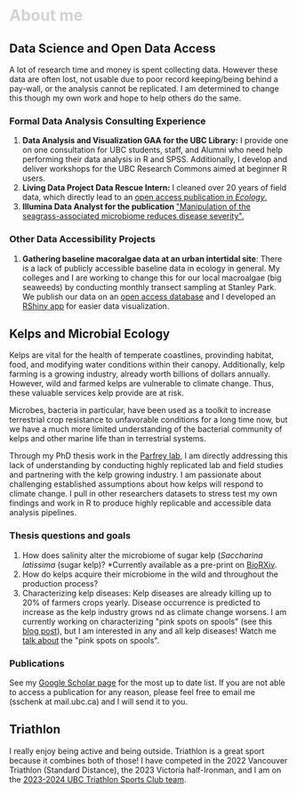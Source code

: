 <html>
<style>
  h1 {
  color: lightgrey;
}
</style>

<body>

<h1>About me</h1>

<h2>Data Science and Open Data Access</h2>

<p>A lot of research time and money is spent collecting data. However these data are often lost, not usable due to poor record keeping/being behind a pay-wall, or the analysis cannot be replicated. I am determined to change this though my own work and hope to help others do the same.</p>

<h3>Formal Data Analysis Consulting Experience</h3>

<ol>

<li><strong> Data Analysis and Visualization GAA for the UBC Library:</strong> I provide one on one consultation for UBC students, staff, and Alumni who need help performing their data analysis in R and SPSS. Additionally, I develop and deliver workshops for the UBC Research Commons aimed at beginner R users.</li>

<li><strong>Living Data Project Data Rescue Intern:</strong> I cleaned over 20 years of field data, which directly lead to an <a href='https://esajournals.onlinelibrary.wiley.com/doi/10.1002/ecy.4013' target="_blank"> open access publication in <em>Ecology</em>.</a></li>

<li><strong>Illumina Data Analyst for the publication </strong><a href='https://ami-journals.onlinelibrary.wiley.com/doi/10.1111/1462-2920.16582' target="_blank">"Manipulation of the seagrass-associated microbiome reduces disease severity". </a></li>

</ol>

<h3>Other Data Accessibility Projects</h3>

<ol>

<li><strong>Gathering baseline macoralgae data at an urban intertidal site</strong>: There is a lack of publicly accessible baseline data in ecology in general. My colleges and I are working to change this for our local macroalgae (big seaweeds) by conducting monthly transect sampling at Stanley Park. We publish our data on an <a href='https://borealisdata.ca/dataset.xhtml?persistentId=doi:10.5683/SP3/IKGB6E' target="_blank">open access database</a> and I developed an <a href='https://siobhanschenk.shinyapps.io/algae_transects_stanley_park/' target="_blank">RShiny app</a> for easier data visualization.</li>

</ol>

<h2>Kelps and Microbial Ecology</h2>

<p>Kelps are vital for the health of temperate coastlines, provinding habitat, food, and modifying water conditions within their canopy. Additionally, kelp farming is a growing industry, already worth billions of dollars annually. However, wild and farmed kelps are vulnerable to climate change. Thus, these valuable services kelp provide are at risk.</p>

<p>Microbes, bacteria in particular, have been used as a toolkit to increase terrestrial crop resistance to unfavorable conditions for a long time now, but we have a much more limited understanding of the bacterial community of kelps and other marine life than in terrestrial systems.</p>

<p>Through my PhD thesis work in the <a href = "https://www.zoology.ubc.ca/~parfrey/parfrey_lab/" target="_blank">Parfrey lab</a>, I am directly addressing this lack of understanding by conducting highly replicated lab and field studies and partnering with the kelp growing industry. I am passionate about challenging established assumptions about how kelps will respond to climate change. I pull in other researchers datasets to stress test my own findings and work in R to produce highly replicable and accessible data analysis pipelines.</p>

<h3>Thesis questions and goals</h3>

<ol>

<li>How does salinity alter the microbiome of sugar kelp (<em>Saccharina latissima</em> (sugar kelp)? *Currently available as a pre-print on <a href='https://www.biorxiv.org/content/10.1101/2023.12.07.570704v1' target="_blank">BioRXiv</a>.</li>

<li>How do kelps acquire their microbiome in the wild and throughout the production process?</li>

<li>Characterizing kelp diseases: Kelp diseases are already killing up to 20% of farmers crops yearly. Disease occurrence is predicted to increase as the kelp industry grows nd as climate change worsens. I am currently working on characterizing "pink spots on spools" (see this <a href='https://hub.greenwave.org/community/topic/713/kelp-disease-pink-non-cyanobacteria-spots-on-spools/3' target="_blank">blog post</a>), but I am interested in any and all kelp diseases! Watch me <a href ="https://youtu.be/5zUeOMgrsFE?si=4gJ-l2zu503dCU1Q" target="_blank">talk about</a> the "pink spots on spools".</li>

</ol>

<h3>Publications</h3>

<p>See my <a href="https://scholar.google.com/citations?user=i7KHeTgAAAAJ&hl=en" target="_blank">Google Scholar page</a> for the most up to date list. If you are not able to access a publication for any reason, please feel free to email me (sschenk at mail.ubc.ca) and I will send it to you.</p>

<h2>Triathlon</h2>

<p>I really enjoy being active and being outside. Triathlon is a great sport because it combines both of those! I have competed in the 2022 Vancouver Triathlon (Standard Distance), the 2023 Victoria half-Ironman, and I am on the <a href='https://recreation.ubc.ca/sport-clubs/triathlon-sc/' target="_blank">2023-2024 UBC Triathlon Sports Club team</a>.</p>

</body>

</html>
